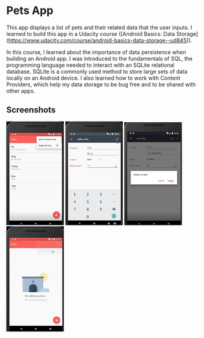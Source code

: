 
# Pets App

This app displays a list of pets and their related data that the user inputs. I learned to build this app in a Udacity course ([Android Basics: Data Storage] (https://www.udacity.com/course/android-basics-data-storage--ud845)).

In this course, I learned about the importance of data persistence when building an Android app. I was introduced to the fundamentals of SQL, the programming language needed to interact with an SQLite relational database. SQLite is a commonly used method to store large sets of data locally on an Android device. I also learned how to work with Content Providers, which help my data storage to be bug free and to be shared with other apps.


Screenshots
-----------

<img width="30%" src="screenshots/1.jpeg" />
<img width="30%" src="screenshots/2.jpeg" />
<img width="30%" src="screenshots/3.jpeg" />
<img width="30%" src="screenshots/4.jpeg" />


